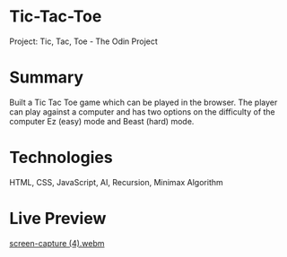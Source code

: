 # Tic-Tac-Toe

Project: Tic, Tac, Toe - The Odin Project

# Summary 

Built a Tic Tac Toe game which can be played in the browser.
The player can play against a computer and has two options on
the difficulty of the computer Ez (easy) mode and Beast (hard) mode.

# Technologies 

HTML, CSS, JavaScript, AI, Recursion, Minimax Algorithm

# Live Preview 

[screen-capture (4).webm](https://user-images.githubusercontent.com/104875261/234383169-86f06f74-02a6-4236-ae05-e9e20d71c36e.webm)
